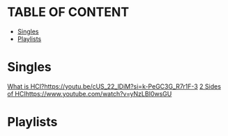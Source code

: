 # TABLE OF CONTENT
- [Singles](#Singles)
- [Playlists](#Playlists)

# Singles
[What is HCI?](https://youtu.be/cUS_22_lDiM?si=k-PeGC3G_R7r1F-3)https://youtu.be/cUS_22_lDiM?si=k-PeGC3G_R7r1F-3
[2 Sides of HCI](https://www.youtube.com/watch?v=yNzLBI0wsGU)https://www.youtube.com/watch?v=yNzLBI0wsGU


# Playlists
